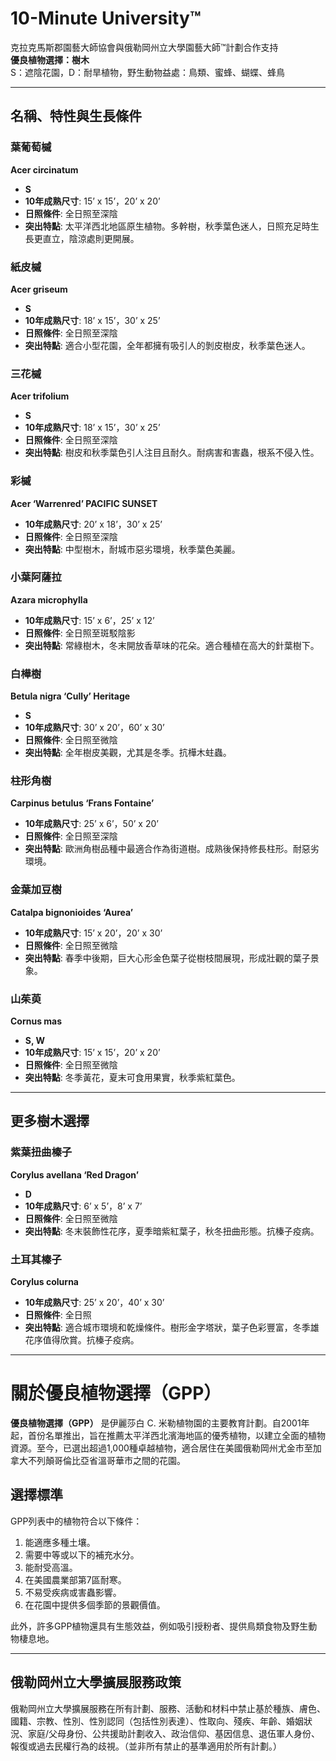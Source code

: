 # 10-Minute University™

克拉克馬斯郡園藝大師協會與俄勒岡州立大學園藝大師™計劃合作支持  
**優良植物選擇：樹木**  
S：遮陰花園，D：耐旱植物，野生動物益處：鳥類、蜜蜂、蝴蝶、蜂鳥  

---

## 名稱、特性與生長條件

### 葉葡萄槭  
**Acer circinatum**  
- **S**  
- **10年成熟尺寸**: 15’ x 15’，20’ x 20’  
- **日照條件**: 全日照至深陰  
- **突出特點**: 太平洋西北地區原生植物。多幹樹，秋季葉色迷人，日照充足時生長更直立，陰涼處則更開展。

### 紙皮槭  
**Acer griseum**  
- **S**  
- **10年成熟尺寸**: 18’ x 15’，30’ x 25’  
- **日照條件**: 全日照至深陰  
- **突出特點**: 適合小型花園，全年都擁有吸引人的剝皮樹皮，秋季葉色迷人。

### 三花槭  
**Acer trifolium**  
- **S**  
- **10年成熟尺寸**: 18’ x 15’，30’ x 25’  
- **日照條件**: 全日照至深陰  
- **突出特點**: 樹皮和秋季葉色引人注目且耐久。耐病害和害蟲，根系不侵入性。

### 彩槭  
**Acer ‘Warrenred’ PACIFIC SUNSET**  
- **10年成熟尺寸**: 20’ x 18’，30’ x 25’  
- **日照條件**: 全日照至深陰  
- **突出特點**: 中型樹木，耐城市惡劣環境，秋季葉色美麗。

### 小葉阿薩拉  
**Azara microphylla**  
- **10年成熟尺寸**: 15’ x 6’，25’ x 12’  
- **日照條件**: 全日照至斑駁陰影  
- **突出特點**: 常綠樹木，冬末開放香草味的花朵。適合種植在高大的針葉樹下。

### 白樺樹  
**Betula nigra ‘Cully’ Heritage**  
- **S**  
- **10年成熟尺寸**: 30’ x 20’，60’ x 30’  
- **日照條件**: 全日照至微陰  
- **突出特點**: 全年樹皮美觀，尤其是冬季。抗樺木蛀蟲。

### 柱形角樹  
**Carpinus betulus ‘Frans Fontaine’**  
- **10年成熟尺寸**: 25’ x 6’，50’ x 20’  
- **日照條件**: 全日照至深陰  
- **突出特點**: 歐洲角樹品種中最適合作為街道樹。成熟後保持修長柱形。耐惡劣環境。

### 金葉加豆樹  
**Catalpa bignonioides ‘Aurea’**  
- **10年成熟尺寸**: 15’ x 20’，20’ x 30’  
- **日照條件**: 全日照至微陰  
- **突出特點**: 春季中後期，巨大心形金色葉子從樹枝間展現，形成壯觀的葉子景象。

### 山茱萸  
**Cornus mas**  
- **S, W**  
- **10年成熟尺寸**: 15’ x 15’，20’ x 20’  
- **日照條件**: 全日照至微陰  
- **突出特點**: 冬季黃花，夏末可食用果實，秋季紫紅葉色。

---

## 更多樹木選擇

### 紫葉扭曲榛子  
**Corylus avellana ‘Red Dragon’**  
- **D**  
- **10年成熟尺寸**: 6’ x 5’，8’ x 7’  
- **日照條件**: 全日照至微陰  
- **突出特點**: 冬末裝飾性花序，夏季暗紫紅葉子，秋冬扭曲形態。抗榛子疫病。

### 土耳其榛子  
**Corylus colurna**  
- **10年成熟尺寸**: 25’ x 20’，40’ x 30’  
- **日照條件**: 全日照  
- **突出特點**: 適合城市環境和乾燥條件。樹形金字塔狀，葉子色彩豐富，冬季雄花序值得欣賞。抗榛子疫病。

---

# 關於優良植物選擇（GPP）

**優良植物選擇（GPP）** 是伊麗莎白 C. 米勒植物園的主要教育計劃。自2001年起，首份名單推出，旨在推薦太平洋西北濱海地區的優秀植物，以建立全面的植物資源。至今，已選出超過1,000種卓越植物，適合居住在美國俄勒岡州尤金市至加拿大不列顛哥倫比亞省溫哥華市之間的花園。

## 選擇標準
GPP列表中的植物符合以下條件：
1. 能適應多種土壤。
2. 需要中等或以下的補充水分。
3. 能耐受高溫。
4. 在美國農業部第7區耐寒。
5. 不易受疾病或害蟲影響。
6. 在花園中提供多個季節的景觀價值。

此外，許多GPP植物還具有生態效益，例如吸引授粉者、提供鳥類食物及野生動物棲息地。

---

## 俄勒岡州立大學擴展服務政策

俄勒岡州立大學擴展服務在所有計劃、服務、活動和材料中禁止基於種族、膚色、國籍、宗教、性別、性別認同（包括性別表達）、性取向、殘疾、年齡、婚姻狀況、家庭/父母身份、公共援助計劃收入、政治信仰、基因信息、退伍軍人身份、報復或過去民權行為的歧視。（並非所有禁止的基準適用於所有計劃。）